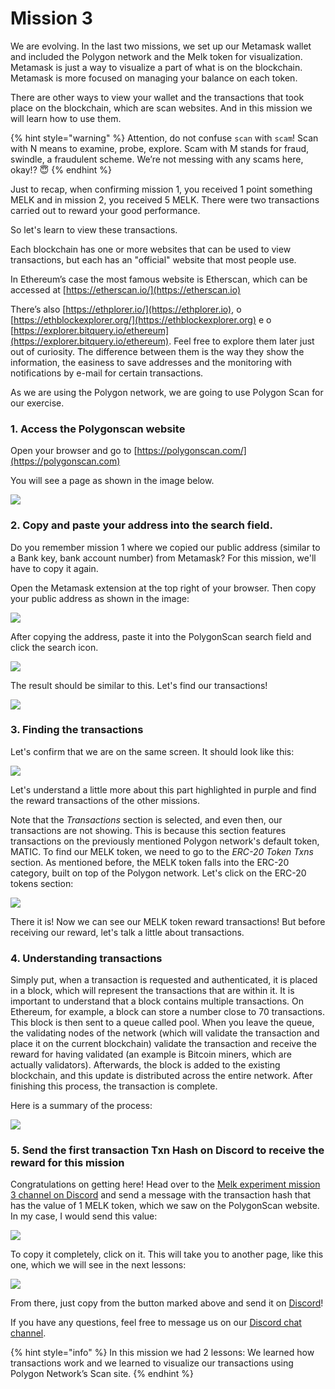 # Mission 3

We are evolving. In the last two missions, we set up our Metamask wallet and included the Polygon network and the Melk token for visualization. Metamask is just a way to visualize a part of what is on the blockchain. Metamask is more focused on managing your balance on each token.

There are other ways to view your wallet and the transactions that took place on the blockchain, which are scan websites. And in this mission we will learn how to use them.

{% hint style="warning" %}
Attention, do not confuse `scan` with `scam`! Scan with N means to examine, probe, explore. Scam with M stands for fraud, swindle, a fraudulent scheme. We’re not messing with any scams here, okay!? 😇
{% endhint %}

Just to recap, when confirming mission 1, you received 1 point something MELK and in mission 2, you received 5 MELK. There were two transactions carried out to reward your good performance.

So let's learn to view these transactions.

Each blockchain has one or more websites that can be used to view transactions, but each has an "official" website that most people use.

In Ethereum’s case the most famous website is Etherscan, which can be accessed at [https://etherscan.io/](https://etherscan.io)

There’s also [https://ethplorer.io/](https://ethplorer.io), o [https://ethblockexplorer.org/](https://ethblockexplorer.org) e o [https://explorer.bitquery.io/ethereum](https://explorer.bitquery.io/ethereum). Feel free to explore them later just out of curiosity. The difference between them is the way they show the information, the easiness to save addresses and the monitoring with notifications by e-mail for certain transactions.

As we are using the Polygon network, we are going to use Polygon Scan for our exercise.

### 1. Access the Polygonscan website

Open your browser and go to [https://polygonscan.com/](https://polygonscan.com)

You will see a page as shown in the image below.

![](<../.gitbook/assets/image (9).png>)

### 2. Copy and paste your address into the search field.

Do you remember mission 1 where we copied our public address (similar to a Bank key, bank account number) from Metamask? For this mission, we'll have to copy it again.

Open the Metamask extension at the top right of your browser. Then copy your public address as shown in the image:

![](<../.gitbook/assets/image (7).png>)

After copying the address, paste it into the PolygonScan search field and click the search icon.

![](<../.gitbook/assets/image (66).png>)

The result should be similar to this. Let's find our transactions!

![](<../.gitbook/assets/image (28).png>)

### 3. Finding the transactions

Let's confirm that we are on the same screen. It should look like this:

![](../.gitbook/assets/img.png)

Let's understand a little more about this part highlighted in purple and find the reward transactions of the other missions.

Note that the _Transactions_ section is selected, and even then, our transactions are not showing. This is because this section features transactions on the previously mentioned Polygon network's default token, MATIC. To find our MELK token, we need to go to the _ERC-20 Token Txns_ section. As mentioned before, the MELK token falls into the ERC-20 category, built on top of the Polygon network. Let's click on the ERC-20 tokens section:

![](../.gitbook/assets/img2.png)

There it is! Now we can see our MELK token reward transactions! But before receiving our reward, let's talk a little about transactions.

### 4. Understanding transactions

Simply put, when a transaction is requested and authenticated, it is placed in a block, which will represent the transactions that are within it. It is important to understand that a block contains multiple transactions. On Ethereum, for example, a block can store a number close to 70 transactions. This block is then sent to a queue called pool. When you leave the queue, the validating nodes of the network (which will validate the transaction and place it on the current blockchain) validate the transaction and receive the reward for having validated (an example is Bitcoin miners, which are actually validators). Afterwards, the block is added to the existing blockchain, and this update is distributed across the entire network. After finishing this process, the transaction is complete.

Here is a summary of the process:

![](<../.gitbook/assets/image (67).png>)

### 5.  Send the first transaction Txn Hash on Discord to receive the reward for this mission

Congratulations on getting here! Head over to the [Melk experiment mission 3 channel on Discord](https://discord.com/invite/uDyHmwBw6E) and send a message with the transaction hash that has the value of 1 MELK token, which we saw on the PolygonScan website. In my case, I would send this value:

![](<../.gitbook/assets/image (15).png>)

To copy it completely, click on it. This will take you to another page, like this one, which we will see in the next lessons:

![](<../.gitbook/assets/image (8).png>)

From there, just copy from the button marked above and send it on [Discord](https://discord.com/invite/uDyHmwBw6E)!

If you have any questions, feel free to message us on our [Discord chat channel](https://discord.com/channels/898706705779687435/932249635496525834).

{% hint style="info" %}
In this mission we had 2 lessons: We learned how transactions work and we learned to visualize our transactions using Polygon Network’s Scan site.
{% endhint %}
